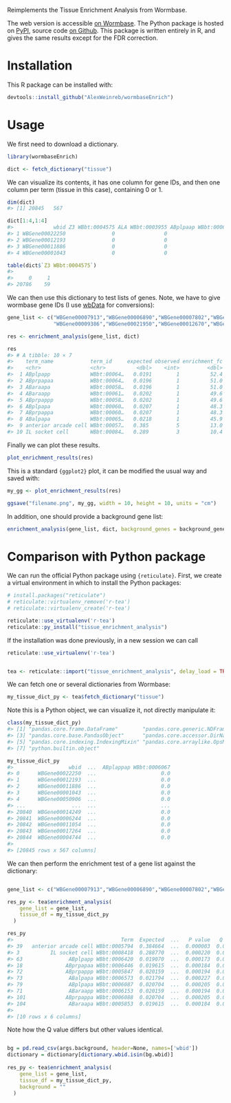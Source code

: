 

Reimplements the Tissue Enrichment Analysis from Wormbase.

The web version is accessible [on Wormbase](http://www.wormbase.org/tools/enrichment/tea/tea.cgi). The Python package is hosted on [PyPI](https://pypi.org/project/tissue_enrichment_analysis/), source code [on Github](https://github.com/dangeles/TissueEnrichmentAnalysis). This package is written entirely in R, and gives the same results except for the FDR correction.


# Installation

This R package can be installed with:
```r
devtools::install_github("AlexWeinreb/wormbaseEnrich")
```


# Usage

We first need to download a dictionary.

```r
library(wormbaseEnrich)

dict <- fetch_dictionary("tissue")
```

We can visualize its contents, it has one column for gene IDs, and then one column per term (tissue in this case), containing 0 or 1.

```r
dim(dict)
#> [1] 20845   567

dict[1:4,1:4]
#>             wbid Z3 WBbt:0004575 ALA WBbt:0003955 ABplpaap WBbt:0006077
#> 1 WBGene00022250               0                0                     0
#> 2 WBGene00012193               0                0                     0
#> 3 WBGene00011886               0                0                     0
#> 4 WBGene00001043               0                0                     0

table(dict$`Z3 WBbt:0004575`)
#> 
#>     0     1 
#> 20786    59 
```

We can then use this dictionary to test lists of genes. Note, we have to give wormbase gene IDs (I use [wbData](https://github.com/AlexWeinreb/wbData) for conversions):

```r
gene_list <- c("WBGene00007913","WBGene00006890","WBGene00007802","WBGene00000449",
               "WBGene00009386","WBGene00021950","WBGene00012670","WBGene00004301")

res <- enrichment_analysis(gene_list, dict)

res
#> # A tibble: 10 × 7
#>    term_name            term_id     expected observed enrichment_fc p_value     FDR
#>    <chr>                <chr>          <dbl>    <int>         <dbl>   <dbl>   <dbl>
#>  1 ABplpapp             WBbt:00064…   0.0191        1          52.4 1.73e-4 0.0128 
#>  2 ABprpapaa            WBbt:00064…   0.0196        1          51.0 1.84e-4 0.0128 
#>  3 ABaraapa             WBbt:00058…   0.0196        1          51.0 1.84e-4 0.0128 
#>  4 ABaraapp             WBbt:00061…   0.0202        1          49.6 1.94e-4 0.0128 
#>  5 ABprpappp            WBbt:00058…   0.0202        1          49.6 1.94e-4 0.0128 
#>  6 ABplpapa             WBbt:00060…   0.0207        1          48.3 2.05e-4 0.0128 
#>  7 ABprpappa            WBbt:00060…   0.0207        1          48.3 2.05e-4 0.0128 
#>  8 ABalpapa             WBbt:00065…   0.0218        1          45.9 2.27e-4 0.0128 
#>  9 anterior arcade cell WBbt:00057…   0.385         5          13.0 2.91e-6 0.00165
#> 10 IL socket cell       WBbt:00084…   0.289         3          10.4 2.20e-4 0.0128 
```

Finally we can plot these results.

```r
plot_enrichment_results(res)
```


This is a standard `{ggplot2}` plot, it can be modified the usual way and saved with:

```r
my_gg <- plot_enrichment_results(res)

ggsave("filename.png", my_gg, width = 10, height = 10, units = "cm")
```


In addition, one should provide a background gene list:
```r
enrichment_analysis(gene_list, dict, background_genes = background_genes)
```



# Comparison with Python package

We can run the official Python package using `{reticulate}`. First, we create a virtual environment in which to install the Python packages:

```r
# install.packages("reticulate")
# reticulate::virtualenv_remove('r-tea')
# reticulate::virtualenv_create('r-tea')

reticulate::use_virtualenv('r-tea')
reticulate::py_install("tissue_enrichment_analysis")
```

If the installation was done previously, in a new session we can call
```r
reticulate::use_virtualenv('r-tea')


tea <- reticulate::import("tissue_enrichment_analysis", delay_load = TRUE, convert = FALSE)
```

We can fetch one or several dictionaries from Wormbase:

```r
my_tissue_dict_py <- tea$fetch_dictionary("tissue")
```

Note this is a Python object, we can visualize it, not directly manipulate it:
```r
class(my_tissue_dict_py)
#> [1] "pandas.core.frame.DataFrame"        "pandas.core.generic.NDFrame"       
#> [3] "pandas.core.base.PandasObject"      "pandas.core.accessor.DirNamesMixin"
#> [5] "pandas.core.indexing.IndexingMixin" "pandas.core.arraylike.OpsMixin"    
#> [7] "python.builtin.object"  

my_tissue_dict_py
#>                  wbid  ...  ABplappap WBbt:0006067
#> 0      WBGene00022250  ...                     0.0
#> 1      WBGene00012193  ...                     0.0
#> 2      WBGene00011886  ...                     0.0
#> 3      WBGene00001043  ...                     0.0
#> 4      WBGene00050906  ...                     0.0
#> ...               ...  ...                     ...
#> 20840  WBGene00014249  ...                     0.0
#> 20841  WBGene00006244  ...                     0.0
#> 20842  WBGene00011054  ...                     0.0
#> 20843  WBGene00017264  ...                     0.0
#> 20844  WBGene00004744  ...                     0.0
#> 
#> [20845 rows x 567 columns]
```


We can then perform the enrichment test of a gene list against the dictionary:
```r

gene_list <- c("WBGene00007913","WBGene00006890","WBGene00007802","WBGene00000449","WBGene00009386","WBGene00021950","WBGene00012670","WBGene00004301")

res_py <- tea$enrichment_analysis(
    gene_list = gene_list,
    tissue_df = my_tissue_dict_py
  )

res_py
#>                                   Term  Expected  ...   P value   Q value
#> 39   anterior arcade cell WBbt:0005794  0.384664  ...  0.000003  0.001646
#> 3          IL socket cell WBbt:0008418  0.288770  ...  0.000220  0.049068
#> 63               ABplpapp WBbt:0006420  0.019070  ...  0.000173  0.049068
#> 18              ABprpapaa WBbt:0006446  0.019615  ...  0.000184  0.049068
#> 72              ABprpappp WBbt:0005847  0.020159  ...  0.000194  0.049068
#> 73               ABalpapa WBbt:0006573  0.021794  ...  0.000227  0.049068
#> 79               ABplpapa WBbt:0006087  0.020704  ...  0.000205  0.049068
#> 71               ABaraapp WBbt:0006153  0.020159  ...  0.000194  0.049068
#> 101             ABprpappa WBbt:0006088  0.020704  ...  0.000205  0.049068
#> 104              ABaraapa WBbt:0005853  0.019615  ...  0.000184  0.049068
#> 
#> [10 rows x 6 columns]
```

Note how the Q value differs but other values identical.



```r

bg = pd.read_csv(args.background, header=None, names=['wbid'])
dictionary = dictionary[dictionary.wbid.isin(bg.wbid)]
        
res_py <- tea$enrichment_analysis(
    gene_list = gene_list,
    tissue_df = my_tissue_dict_py,
    background = ""
  )
```
